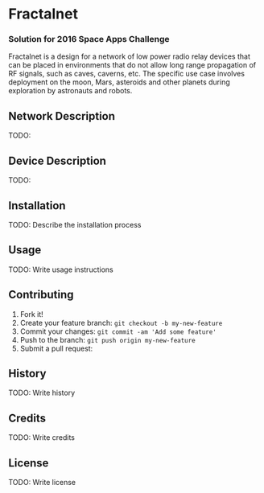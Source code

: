 # Fractalnet
### Solution for 2016 Space Apps Challenge
Fractalnet is a design for a network of low power radio relay devices that can be placed in environments that do not allow long range propagation of RF signals, such as caves, caverns, etc.  The specific use case involves deployment on the moon, Mars, asteroids and other planets during exploration by astronauts and robots.

## Network Description
TODO:
## Device Description
TODO:
## Installation
TODO: Describe the installation process
## Usage
TODO: Write usage instructions
## Contributing
1. Fork it!
2. Create your feature branch: `git checkout -b my-new-feature`
3. Commit your changes: `git commit -am 'Add some feature'`
4. Push to the branch: `git push origin my-new-feature`
5. Submit a pull request:
## History
TODO: Write history
## Credits
TODO: Write credits
## License
TODO: Write license

